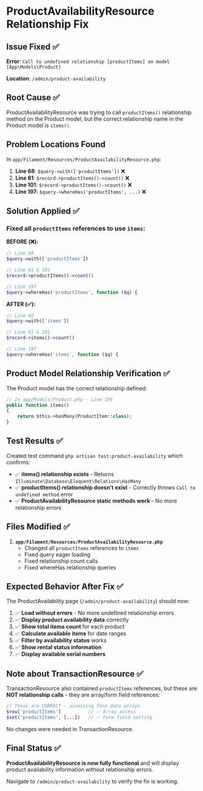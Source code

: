 # ProductAvailabilityResource Relationship Fix

## Issue Fixed ✅
**Error**: `Call to undefined relationship [productItems] on model [App\Models\Product]`

**Location**: `/admin/product-availability`

## Root Cause ✅
ProductAvailabilityResource was trying to call `productItems()` relationship method on the Product model, but the correct relationship name in the Product model is `items()`.

## Problem Locations Found

In `app/Filament/Resources/ProductAvailabilityResource.php`:

1. **Line 68**: `$query->with(['productItems'])` ❌
2. **Line 81**: `$record->productItems()->count()` ❌
3. **Line 101**: `$record->productItems()->count()` ❌
4. **Line 197**: `$query->whereHas('productItems', ...)` ❌

## Solution Applied ✅

### Fixed all `productItems` references to use `items`:

**BEFORE (❌):**
```php
// Line 68
$query->with(['productItems'])

// Line 81 & 101
$record->productItems()->count()

// Line 197
$query->whereHas('productItems', function ($q) {
```

**AFTER (✅):**
```php
// Line 68
$query->with(['items'])

// Line 81 & 101  
$record->items()->count()

// Line 197
$query->whereHas('items', function ($q) {
```

## Product Model Relationship Verification ✅

The Product model has the correct relationship defined:

```php
// In app/Models/Product.php - Line 196
public function items()
{
    return $this->hasMany(ProductItem::class);
}
```

## Test Results ✅

Created test command `php artisan test:product-availability` which confirms:

- ✅ **items() relationship exists** - Returns `Illuminate\Database\Eloquent\Relations\HasMany`
- ✅ **productItems() relationship doesn't exist** - Correctly throws `Call to undefined method` error  
- ✅ **ProductAvailabilityResource static methods work** - No more relationship errors

## Files Modified ✅

1. **`app/Filament/Resources/ProductAvailabilityResource.php`**
   - Changed all `productItems` references to `items`
   - Fixed query eager loading
   - Fixed relationship count calls
   - Fixed whereHas relationship queries

## Expected Behavior After Fix ✅

The ProductAvailability page (`/admin/product-availability`) should now:

1. ✅ **Load without errors** - No more undefined relationship errors
2. ✅ **Display product availability data** correctly  
3. ✅ **Show total items count** for each product
4. ✅ **Calculate available items** for date ranges
5. ✅ **Filter by availability status** works
6. ✅ **Show rental status information** 
7. ✅ **Display available serial numbers**

## Note about TransactionResource ✅

TransactionResource also contained `productItems` references, but these are **NOT relationship calls** - they are array/form field references:

```php
// These are CORRECT - accessing form data arrays
$row['productItems']          // ✅ Array access
$set('productItems', [...])   // ✅ Form field setting
```

No changes were needed in TransactionResource.

## Final Status ✅

**ProductAvailabilityResource is now fully functional** and will display product availability information without relationship errors.

Navigate to `/admin/product-availability` to verify the fix is working.
